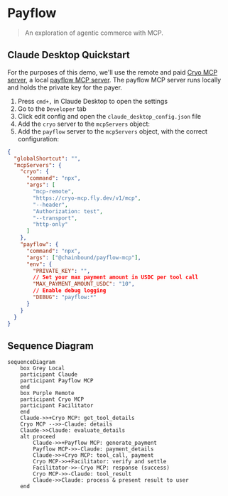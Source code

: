# Payflow
> An exploration of agentic commerce with MCP.

## Claude Desktop Quickstart
For the purposes of this demo, we'll use the remote and paid [Cryo MCP server](./packages/cryo-mcp), a local [payflow MCP server](./packages/payflow-mcp). The payflow MCP server runs locally and holds the private key for the payer.

1. Press `cmd+,` in Claude Desktop to open the settings
2. Go to the `Developer` tab
3. Click edit config and open the `claude_desktop_config.json` file
4. Add the `cryo` server to the `mcpServers` object:
5. Add the `payflow` server to the `mcpServers` object, with the correct configuration:

```json
{
  "globalShortcut": "",
  "mcpServers": {
    "cryo": {
      "command": "npx",
      "args": [
        "mcp-remote",
        "https://cryo-mcp.fly.dev/v1/mcp",
        "--header",
        "Authorization: test",
        "--transport",
        "http-only"
      ]
    },
    "payflow": {
      "command": "npx",
      "args": ["@chainbound/payflow-mcp"],
      "env": {
        "PRIVATE_KEY": "",
        // Set your max payment amount in USDC per tool call
        "MAX_PAYMENT_AMOUNT_USDC": "10",
        // Enable debug logging
        "DEBUG": "payflow:*"
      }
    }
  }
}
```

## Sequence Diagram
```mermaid
sequenceDiagram
    box Grey Local
    participant Claude
    participant Payflow MCP
    end
    box Purple Remote
    participant Cryo MCP
    participant Facilitator
    end
    Claude->>+Cryo MCP: get_tool_details
    Cryo MCP -->>-Claude: details
    Claude->>Claude: evaluate_details
    alt proceed
        Claude->>+Payflow MCP: generate_payment
        Payflow MCP->>-Claude: payment_details
        Claude->>+Cryo MCP: tool_call, payment
        Cryo MCP->>+Facilitator: verify and settle
        Facilitator->>-Cryo MCP: response (success)
        Cryo MCP->>-Claude: tool_result
        Claude->>Claude: process & present result to user
    end
```